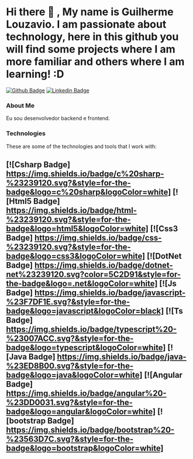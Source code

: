 # Hi there 👋 , My name is Guilherme Louzavio. I am passionate about technology, here in this github you will find some projects where I am more familiar and others where I am learning! :D

[![Github Badge](https://img.shields.io/badge/-Github-000?style=flat-square&logo=Github&logoColor=white&link=https://github.com/guilhermelouzavio)](https://github.com/guilhermelouzavio)
[![Linkedin Badge](https://img.shields.io/badge/-LinkedIn-blue?style=flat-square&logo=Linkedin&logoColor=white&link=https://www.linkedin.com/in/guilherme-louzavio-6a9200151/)](https://www.linkedin.com/in/guilherme-louzavio-6a9200151/)


### About Me
Eu sou desenvolvedor backend e frontend.

###  Technologies

These are some of the technologies and tools that I work with:

[![Csharp Badge] https://img.shields.io/badge/c%20sharp-%23239120.svg?&style=for-the-badge&logo=c%20sharp&logoColor=white]
[![Html5 Badge] https://img.shields.io/badge/html-%23239120.svg?&style=for-the-badge&logo=html5&logoColor=white]
[![Css3 Badge] https://img.shields.io/badge/css-%23239120.svg?&style=for-the-badge&logo=css3&logoColor=white]
[![DotNet Badge] https://img.shields.io/badge/dotnet-net%23239120.svg?color=5C2D91&style=for-the-badge&logo=.net&logoColor=white]
[![Js Badge] https://img.shields.io/badge/javascript-%23F7DF1E.svg?&style=for-the-badge&logo=javascript&logoColor=black]
[![Ts Badge] https://img.shields.io/badge/typescript%20-%23007ACC.svg?&style=for-the-badge&logo=typescript&logoColor=white]
[![Java Badge] https://img.shields.io/badge/java-%23ED8B00.svg?&style=for-the-badge&logo=java&logoColor=white]
[![Angular Badge] https://img.shields.io/badge/angular%20-%23DD0031.svg?&style=for-the-badge&logo=angular&logoColor=white]
[![bootstrap Badge] https://img.shields.io/badge/bootstrap%20-%23563D7C.svg?&style=for-the-badge&logo=bootstrap&logoColor=white]
-
